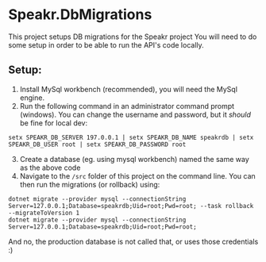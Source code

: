 # Speakr.DbMigrations


This project setups DB migrations for the Speakr project
You will need to do some setup in order to be able to run the API's code locally.

## Setup: </br>
1. Install MySql workbench (recommended), you will need the MySql engine.
2. Run the following command in an administrator command prompt (windows). You can change the username and password, but it *should* be fine for local dev:
```
setx SPEAKR_DB_SERVER 197.0.0.1 | setx SPEAKR_DB_NAME speakrdb | setx SPEAKR_DB_USER root | setx SPEAKR_DB_PASSWORD root
```
3. Create a database (eg. using mysql workbench) named the same way as the above code
4. Navigate to the `/src` folder of this project on the command line. You can then run the migrations (or rollback) using:
```
dotnet migrate --provider mysql --connectionString Server=127.0.0.1;Database=speakrdb;Uid=root;Pwd=root; --task rollback --migrateToVersion 1
dotnet migrate --provider mysql --connectionString Server=127.0.0.1;Database=speakrdb;Uid=root;Pwd=root;
```

And no, the production database is not called that, or uses those credentials :)

